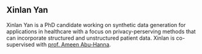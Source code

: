 ## Xinlan Yan

Xinlan Yan is a PhD candidate working on synthetic data generation for applications in healthcare with a focus on privacy-perserving methods that can incorporate structured and unstructured patient data. Xinlan is co-supervised with [prof. Ameen Abu-Hanna](https://scholar.google.nl/citations?user=lymnZacAAAAJ&hl=en).
